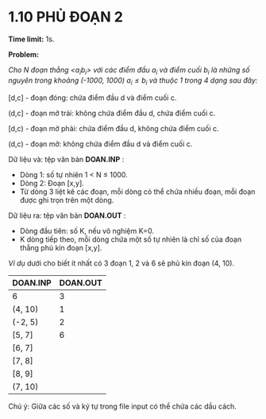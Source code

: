 # 1.10 PHỦ ĐOẠN 2

**Time limit:** 1s.

**Problem:**

*Cho N đoạn thẳng <$a_i  b_i$> với các điểm đầu $a_i$ và điểm cuối $b_i$ là những số nguyên trong khoảng (-1000, 1000) $a_i \leq b_i$ và thuộc 1 trong 4 dạng sau đây:*

[d,c] - đoạn đóng: chứa điểm đầu d và điểm cuối c.

(d,c] - đoạn mở trái: không chứa điểm đầu d, chứa điểm cuối c.

[d,c) - đoạn mở phải: chứa điểm đầu d, không chứa điểm cuối c.

(d,c) - đoạn mở: không chứa điểm đầu d và điểm cuối c.

Dữ liệu và: tệp văn bản **DOAN.INP** :

- Dòng 1: số tự nhiên 1 < N $\leq$ 1000.
- Dòng 2: Đoạn [x,y].
- Từ dòng 3 liệt kê các đoạn, mỗi dòng có thể chứa nhiều đoạn, mỗi đoạn được ghi trọn trên một dòng.

Dữ liệu ra: tệp văn bản **DOAN.OUT** : 

- Dòng đầu tiên: số K, nếu vô nghiệm K=0.
- K dòng tiếp theo, mỗi dòng chứa một số tự nhiên là chỉ số của đoạn thẳng phủ kín đoạn [x,y].

*Ví dụ* dưới cho biết ít nhất có 3 đoạn 1, 2 và 6 sẽ phủ kín đoạn (4, 10).

|DOAN.INP|DOAN.OUT|
|:----|:---|
|6|3|
|(4, 10)|1|
|(-2, 5)|2|
|[5, 7]|6|
|[6, 7]||
|[7, 8]||
|[8, 9]||
|(7, 10)||

Chú ý: Giữa các số và ký tự trong file input có thể chứa các dầu cách.
#